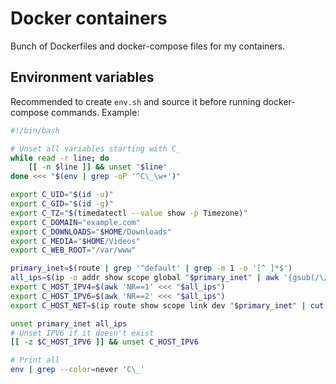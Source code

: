 # Docker containers

Bunch of Dockerfiles and docker-compose files for my containers.

## Environment variables

Recommended to create `env.sh` and source it before running docker-compose commands.
Example:

```sh
#!/bin/bash

# Unset all variables starting with C_
while read -r line; do
    [[ -n $line ]] && unset "$line"
done <<< "$(env | grep -oP '^C\_\w+')"

export C_UID="$(id -u)"
export C_GID="$(id -g)"
export C_TZ="$(timedatectl --value show -p Timezone)"
export C_DOMAIN="example.com"
export C_DOWNLOADS="$HOME/Downloads"
export C_MEDIA="$HOME/Videos"
export C_WEB_ROOT="/var/www"

primary_inet=$(route | grep '^default' | grep -m 1 -o '[^ ]*$')
all_ips=$(ip -o addr show scope global "$primary_inet" | awk '{gsub(/\/.*/,"",$4); print $4}')
export C_HOST_IPV4=$(awk 'NR==1' <<< "$all_ips")
export C_HOST_IPV6=$(awk 'NR==2' <<< "$all_ips")
export C_HOST_NET=$(ip route show scope link dev "$primary_inet" | cut -d' ' -f1)

unset primary_inet all_ips
# Unset IPV6 if it doesn't exist
[[ -z $C_HOST_IPV6 ]] && unset C_HOST_IPV6

# Print all
env | grep --color=never 'C\_'
```
